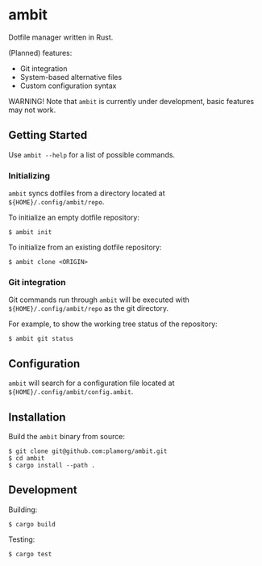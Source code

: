 # ambit

Dotfile manager written in Rust.

(Planned) features:

*   Git integration
*   System-based alternative files
*   Custom configuration syntax

WARNING! Note that `ambit` is currently under development, basic features may not work.

## Getting Started

Use `ambit --help` for a list of possible commands.

### Initializing

`ambit` syncs dotfiles from a directory located at `${HOME}/.config/ambit/repo`.

To initialize an empty dotfile repository:

    $ ambit init

To initialize from an existing dotfile repository:

    $ ambit clone <ORIGIN>

### Git integration

Git commands run through `ambit` will be executed with `${HOME}/.config/ambit/repo` as the git directory.

For example, to show the working tree status of the repository:

    $ ambit git status

## Configuration

`ambit` will search for a configuration file located at `${HOME}/.config/ambit/config.ambit`.

## Installation

Build the `ambit` binary from source:

    $ git clone git@github.com:plamorg/ambit.git
    $ cd ambit
    $ cargo install --path .

## Development

Building:

    $ cargo build

Testing:

    $ cargo test
